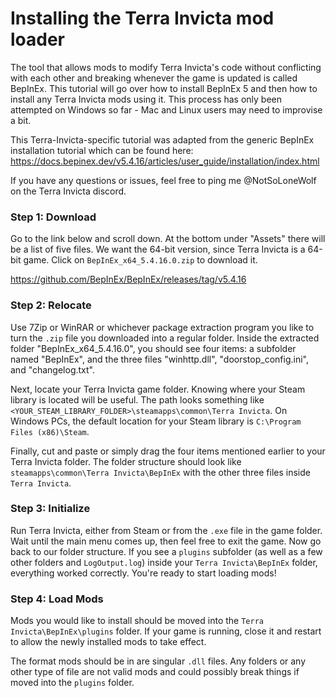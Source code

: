 # Installing the Terra Invicta mod loader

The tool that allows mods to modify Terra Invicta's code without conflicting with each other and breaking whenever the game is updated is called BepInEx. This tutorial will go over how to install BepInEx 5 and then how to install any Terra Invicta mods using it. This process has only been attempted on Windows so far - Mac and Linux users may need to improvise a bit.

This Terra-Invicta-specific tutorial was adapted from the generic BepInEx installation tutorial which can be found here: https://docs.bepinex.dev/v5.4.16/articles/user_guide/installation/index.html

If you have any questions or issues, feel free to ping me @NotSoLoneWolf on the Terra Invicta discord.

### Step 1: Download

Go to the link below and scroll down. At the bottom under "Assets" there will be a list of five files. We want the 64-bit version, since Terra Invicta is a 64-bit game. Click on `BepInEx_x64_5.4.16.0.zip` to download it.

https://github.com/BepInEx/BepInEx/releases/tag/v5.4.16

### Step 2: Relocate

Use 7Zip or WinRAR or whichever package extraction program you like to turn the `.zip` file you downloaded into a regular folder. Inside the extracted folder "BepInEx_x64_5.4.16.0", you should see four items: a subfolder named "BepInEx", and the three files "winhttp.dll", "doorstop_config.ini", and "changelog.txt".

Next, locate your Terra Invicta game folder. Knowing where your Steam library is located will be useful. The path looks something like `<YOUR_STEAM_LIBRARY_FOLDER>\steamapps\common\Terra Invicta`. On Windows PCs, the default location for your Steam library is `C:\Program Files (x86)\Steam`.

Finally, cut and paste or simply drag the four items mentioned earlier to your Terra Invicta folder. The folder structure should look like `steamapps\common\Terra Invicta\BepInEx` with the other three files inside `Terra Invicta`.

### Step 3: Initialize

Run Terra Invicta, either from Steam or from the `.exe` file in the game folder. Wait until the main menu comes up, then feel free to exit the game. Now go back to our folder structure. If you see a `plugins` subfolder (as well as a few other folders and `LogOutput.log`) inside your `Terra Invicta\BepInEx` folder, everything worked correctly. You're ready to start loading mods!

### Step 4: Load Mods

Mods you would like to install should be moved into the `Terra Invicta\BepInEx\plugins` folder. If your game is running, close it and restart to allow the newly installed mods to take effect.

The format mods should be in are singular `.dll` files. Any folders or any other type of file are not valid mods and could possibly break things if moved into the `plugins` folder.
